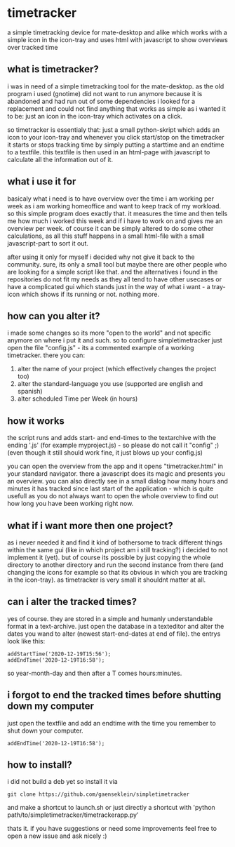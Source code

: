 # timetracker

a simple timetracking device for mate-desktop and alike which works with a simple icon in the icon-tray and uses html with javascript to show overviews over tracked time


## what is timetracker?

i was in need of a simple timetracking tool for the mate-desktop.
as the old program i used (gnotime) did not want to run anymore because it is abandoned and had run out of some dependencies i looked for a replacement and could not find anything that works as simple as i wanted it to be:
just an icon in the icon-tray which activates on a click.

so timetracker is essentialy that: just a small python-skript which adds an icon to your icon-tray and whenever you click
start/stop on the timetracker it starts or stops tracking time by simply putting a starttime and an endtime to a textfile.
this textfile is then used in an html-page with javascript to calculate all the information out of it.

## what i use it for
basicaly what i need is to have overview over the time i am working per week as i am working homeoffice and
want to keep track of my workload. so this simple program does exactly that. it measures the time and then
tells me how much i worked this week and if i have to work on and gives me an overview per week.
of course it can be simply altered to do some other calculations, as all this stuff happens in a small html-file
with a small javascript-part to sort it out.

after using it only for myself i decided why not give it back to the community. sure, its only a small tool but
maybe there are other people who are looking for a simple script like that.
and the alternatives i found in the repositories do not fit my needs as they all tend to have other usecases or
have a complicated gui which stands just in the way of what i want - a tray-icon which shows if its running or not. nothing more.

## how can you alter it?

i made some changes so its more "open to the world" and not specific anymore on where i put it and such.
so to configure simpletimetracker just open the file "config.js" - its a commented example of a working timetracker.
there you can:
1. alter the name of your project (which effectively changes the project too)
2. alter the standard-language you use (supported are english and spanish)
3. alter scheduled Time per Week (in hours)

## how it works

the script runs and adds start- and end-times to the textarchive with the ending '.js' (for example myproject.js) - so please do not call it "config" ;)
(even though it still should work fine, it just blows up your config.js)

you can open the overview from the app and it opens "timetracker.html" in your standard navigator. there a javascript does its magic and presents you an overview.
you can also directly see in a small dialog how many hours and minutes it has tracked since last start of the application - which is quite usefull as you do not always want to open the whole overview to find out how long you have been working right now.

## what if i want more then one project?

as i never needed it and find it kind of bothersome to track different things within the same gui (like in which project am i still tracking?)
i decided to not implement it (yet).
but of course its possible by just copying the whole directory to another directory and run the second instance from there (and changing the icons for example so that its obvious in which you are tracking in the icon-tray). as timetracker is very small it shouldnt matter at all.

## can i alter the tracked times?

yes of course. they are stored in a simple and humanly understandable format in a text-archive. just open the database in a texteditor and alter the dates you wand to alter (newest start-end-dates at end of file).
the entrys look like this:
```
addStartTime('2020-12-19T15:56');
addEndTime('2020-12-19T16:58');
```
so year-month-day and then after a T comes hours:minutes.

## i forgot to end the tracked times before shutting down my computer

just open the textfile and add an endtime with the time you remember to shut down your computer. 
```
addEndTime('2020-12-19T16:58');
```

## how to install?

i did not build a deb yet so install it via
```
git clone https://github.com/gaenseklein/simpletimetracker
```
and make a shortcut to launch.sh or just directly a shortcut with
'python path/to/simpletimetracker/timetrackerapp.py'

thats it. if you have suggestions or need some improvements feel free to open a new issue and ask nicely :)
